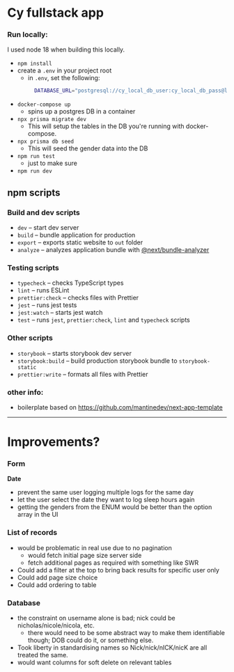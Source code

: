 # Cy fullstack app

### Run locally:

I used node 18 when building this locally.

- `npm install`
- create a `.env` in your project root
  - in `.env`, set the following:
    ```bash
      DATABASE_URL="postgresql://cy_local_db_user:cy_local_db_pass@localhost:5432/cy_local_db"
    ```
- `docker-compose up`
  - spins up a postgres DB in a container
- `npx prisma migrate dev`
  - This will setup the tables in the DB you're running with docker-compose.
- `npx prisma db seed`
  - This will seed the gender data into the DB
- `npm run test`
  - just to make sure
- `npm run dev`

## npm scripts

### Build and dev scripts

- `dev` – start dev server
- `build` – bundle application for production
- `export` – exports static website to `out` folder
- `analyze` – analyzes application bundle with [@next/bundle-analyzer](https://www.npmjs.com/package/@next/bundle-analyzer)

### Testing scripts

- `typecheck` – checks TypeScript types
- `lint` – runs ESLint
- `prettier:check` – checks files with Prettier
- `jest` – runs jest tests
- `jest:watch` – starts jest watch
- `test` – runs `jest`, `prettier:check`, `lint` and `typecheck` scripts

### Other scripts

- `storybook` – starts storybook dev server
- `storybook:build` – build production storybook bundle to `storybook-static`
- `prettier:write` – formats all files with Prettier

### other info:

- boilerplate based on https://github.com/mantinedev/next-app-template

---

# Improvements?

### Form

**Date**

- prevent the same user logging multiple logs for the same day
- let the user select the date they want to log sleep hours again
- getting the genders from the ENUM would be better than the option array in the UI

### List of records

- would be problematic in real use due to no pagination
  - would fetch initial page size server side
  - fetch additional pages as required with something like SWR
- Could add a filter at the top to bring back results for specific user only
- Could add page size choice
- Could add ordering to table

### Database

- the constraint on username alone is bad; nick could be nicholas/nicole/nicola, etc.
  - there would need to be some abstract way to make them identifiable though; DOB could do it, or something else.
- Took liberty in standardising names so Nick/nick/nICK/nicK are all treated the same.
- would want columns for soft delete on relevant tables

